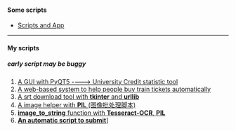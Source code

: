#### **Some scripts**
* [Scripts and App](#my-scripts)

- - -

#### My scripts
##### early script may be buggy

1. [A GUI with PyQT5 ----> University Credit statistic tool](https://github.com/zpoint/Python/tree/master/szx_tool)
2. [A web-based system to help people buy train tickets automatically](https://github.com/zpoint/Python/tree/master/train_spider)
3. [A srt download tool with **tkinter** and **urllib**](https://github.com/zpoint/Python/tree/master/srt%20download)
4. [A image helper with **PIL** (图像批处理脚本)](https://github.com/zpoint/Python/blob/master/cut_img)
5. [**image_to_string** function with **Tesseract-OCR**, **PIL**](https://github.com/zpoint/Python/blob/master/image_to_string.py)
6. [**An automatic script to submit**](https://github.com/zpoint/Python/blob/master/submit_script)]
